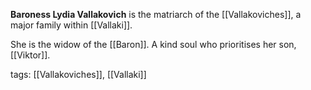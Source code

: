 **Baroness Lydia Vallakovich** is the matriarch of the [[Vallakoviches]], a major family within [[Vallaki]]. 

She is the widow of the [[Baron]]. A kind soul who prioritises her son, [[Viktor]].

tags: [[Vallakoviches]], [[Vallaki]]